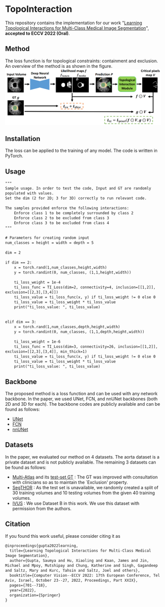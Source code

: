 # TopoInteraction
This repository contains the implementation for our work "[Learning Topological Interactions for Multi-Class Medical Image Segmentation](https://arxiv.org/pdf/2207.09654.pdf)", **accepted to ECCV 2022 (Oral)**. 

## Method
The loss function is for topological constraints: containment and exclusion. An overview of the method is as shown in the figure.
![Overview](pipeline-fig.png?raw=true)

## Installation
The loss can be applied to the training of any model. The code is written in PyTorch.

## Usage
    """
    Sample usage. In order to test the code, Input and GT are randomly populated with values.
    Set the dim (2 for 2D; 3 for 3D) correctly to run relevant code.

    The samples provided enforce the following interactions:
        Enforce class 1 to be completely surrounded by class 2
        Enforce class 2 to be excluded from class 3
        Enforce class 3 to be excluded from class 4
    """

    # Parameters for creating random input
    num_classes = height = width = depth = 5

    dim = 2

    if dim == 2:
        x = torch.rand(1,num_classes,height,width)
        y = torch.randint(0, num_classes, (1,1,height,width))

        ti_loss_weight = 1e-4
        ti_loss_func = TI_Loss(dim=2, connectivity=4, inclusion=[[1,2]], exclusion=[[2,3],[3,4]])
        ti_loss_value = ti_loss_func(x, y) if ti_loss_weight != 0 else 0
        ti_loss_value = ti_loss_weight * ti_loss_value
        print("ti_loss_value: ", ti_loss_value)


    elif dim == 3:
        x = torch.rand(1,num_classes,depth,height,width)
        y = torch.randint(0, num_classes, (1,1,depth,height,width))

        ti_loss_weight = 1e-6
        ti_loss_func = TI_Loss(dim=3, connectivity=26, inclusion=[[1,2]], exclusion=[[2,3],[3,4]], min_thick=1)
        ti_loss_value = ti_loss_func(x, y) if ti_loss_weight != 0 else 0
        ti_loss_value = ti_loss_weight * ti_loss_value
        print("ti_loss_value: ", ti_loss_value)

## Backbone
The proposed method is a loss function and can be used with any network backbone. In the paper, we used UNet, FCN, and nnUNet backbones (both 2D and 3D for each). The backbone codes are publicly available and can be found as follows:
- [UNet](https://github.com/johschmidt42/PyTorch-2D-3D-UNet-Tutorial)
- [FCN](https://github.com/pochih/FCN-pytorch)
- [nnUNet](https://github.com/MIC-DKFZ/nnUNet)

## Datasets
In the paper, we evaluated our method on 4 datasets. The aorta dataset is a private dataset and is not publicly available. The remaining 3 datasets can be found as follows:
- [Multi-Atlas](https://www.synapse.org/#!Synapse:syn3193805/wiki/217753) and its [test-set GT](https://zenodo.org/record/1169361#.ZCr_HvbMJD8) : The GT was improved with consultation with clinicians so as to maintain the `Exclusion' property. 
- [SegTHOR](https://competitions.codalab.org/competitions/21145#learn_the_details-dataset) : As the test set is unavailable, we randomly created a split of 30 training volumes and 10 testing volumes from the given 40 training volumes.
- [IVUS](https://reader.elsevier.com/reader/sd/pii/S0895611113001298?token=E6A92E125CF58124BF9D9381EA4DEEB92CF57D9231A75CB60CF66FD89B941C4856A060A5F6CD8E33DA82A72A789FFA17&originRegion=us-east-1&originCreation=20230403162619) : We use Dataset B in this work. We use this dataset with permission from the authors.

## Citation
If you found this work useful, please consider citing it as
```
@inproceedings{gupta2022learning,
  title={Learning Topological Interactions for Multi-Class Medical Image Segmentation},
  author={Gupta, Saumya and Hu, Xiaoling and Kaan, James and Jin, Michael and Mpoy, Mutshipay and Chung, Katherine and Singh, Gagandeep and Saltz, Mary and Kurc, Tahsin and Saltz, Joel and others},
  booktitle={Computer Vision--ECCV 2022: 17th European Conference, Tel Aviv, Israel, October 23--27, 2022, Proceedings, Part XXIX},
  pages={701--718},
  year={2022},
  organization={Springer}
}
```
